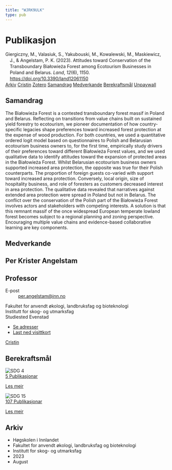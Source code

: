 ```yaml
---
title: "WJRK9ULK"
type: pub
---
```

<h1>Publikasjon</h1>
<article id="csl-bib-container-WJRK9ULK" class="csl-bib-container">
  <div class="csl-bib-body" style="line-height: 1.35; padding-left: 1em; text-indent:-1em;">
  <div class="csl-entry">Giergiczny, M., Valasiuk, S., Yakubouski, M., Kowalewski, M., Maskiewicz, J., &amp; Angelstam, P. K. (2023). Attitudes toward Conservation of the Transboundary Bia&#x142;owie&#x17C;a Forest among Ecotourism Businesses in Poland and Belarus. <i>Land</i>, <i>12</i>(6), 1150. <a href="https://doi.org/10.3390/land12061150">https://doi.org/10.3390/land12061150</a></div>
</div>
  <div class="csl-bib-buttons">
    <a href="#taxonomy-article-WJRK9ULK" class="csl-bib-button">Arkiv</a>
    <a href="https://app.cristin.no/results/show.jsf?id=2170854" alt="Cristin URL" class="csl-bib-button">Cristin</a>
    <a href="http://zotero.org/groups/5402882/items/WJRK9ULK" alt="Zotero URL" class="csl-bib-button">Zotero</a>
    <a href="#abstract-article-WJRK9ULK" class="csl-bib-button">Samandrag</a>
    <a href="#contributors-article-WJRK9ULK" class="csl-bib-button">Medverkande</a>
    <a href="#sdg-article-WJRK9ULK" class="csl-bib-button">Berekraftsmål</a>
    <a href="https://www.mdpi.com/2073-445X/12/6/1150/pdf?version=1685939674" class="csl-bib-button">Unpaywall</a>
  </div>
  <div id="csl-bib-meta-container-WJRK9ULK"></div>
</article>
<div id="csl-bib-meta-WJRK9ULK" class="csl-bib-meta">
  <article id="abstract-article-WJRK9ULK" class="abstract-article">
    <h1>Samandrag</h1>
    The Białowieża Forest is a contested transboundary forest massif in Poland and Belarus. Reflecting on transitions from value chains built on sustained yield forestry to ecotourism, we pioneer documentation of how country-specific legacies shape preferences toward increased forest protection at the expense of wood production. For both countries, we used a quantitative ordered logit model based on questionnaires to Polish and Belarusian ecotourism business owners to, for the first time, empirically study drivers of their preferences toward different Białowieża Forest values, and we used qualitative data to identify attitudes toward the expansion of protected areas in the Białowieża Forest. Whilst Belarusian ecotourism business owners supported increased area protection, the opposite was true for their Polish counterparts. The proportion of foreign guests co-varied with support toward increased area protection. Conversely, local origin, size of hospitality business, and role of foresters as customers decreased interest in area protection. The qualitative data revealed that narratives against extended area protection were spread in Poland but not in Belarus. The conflict over the conservation of the Polish part of the Białowieża Forest involves actors and stakeholders with competing interests. A solution is that this remnant massif of the once widespread European temperate lowland forest becomes subject to a regional planning and zoning perspective. Encouraging multiple value chains and evidence-based collaborative learning are key components.
  </article>
  <article id="contributors-article-WJRK9ULK" class="contributors-article">
    <h1>Medverkande</h1>
    <div class="personas"> <div class="vrtx-hinn-person-card"> <div class="photo"> <i class="lar la-user-circle missing-person"></i> </div> <div class="info"> <hgroup><h1>Per Krister Angelstam</h1> <h2>Professor</h2> </hgroup><dl> <dt>E-post</dt> <dd> <a href="mailto:per.angelstam@inn.no">per.angelstam@inn.no</a> </dd> </dl> <p> Fakultet for anvendt økologi, landbruksfag og bioteknologi<br> Institutt for skog- og utmarksfag<br> Studiested Evenstad </p> <ul class="vrtx-hinn-links"> <li><a href="https://www.inn.no/finn-en-ansatt/per-angelstam.html#vrtx-hinn-addresses">Se adresser</a></li> <li><a href="https://www.inn.no/finn-en-ansatt/per-angelstam.html?vrtx=vcf">Last ned visittkort</a></li> </ul> </div> </div> <a href="https://app.cristin.no/persons/show.jsf?id=1318014" alt="Cristin URL" class="personas-cristin">Cristin</a> </div>
  </article>
  <article id="sdg-article-WJRK9ULK" class="sdg-article">
    <h1>Berekraftsmål</h1>
    <div class="sdg-container"><div id="sdg4" class="sdg"> <img src="{{< params subfolder >}}images/sdg/sdg04_no.png" class="image" alt="SDG 4"> <div class="sdg-overlay"> <a href="{{< params subfolder >}}no/archive/?sdg=4#archive" class="sdg-publication-count"><span>5</span> Publikasjonar</a> <p><a href="NA" class="sdg-read-more">Les meir</a></p> </div> </div> <div id="sdg15" class="sdg"> <img src="{{< params subfolder >}}images/sdg/sdg15_no.png" class="image" alt="SDG 15"> <div class="sdg-overlay"> <a href="{{< params subfolder >}}no/archive/?sdg=15#archive" class="sdg-publication-count"><span>107</span> Publikasjonar</a> <p><a href="NA" class="sdg-read-more">Les meir</a></p> </div> </div></div>
  </article>
  <article id="taxonomy-article-WJRK9ULK" class="taxonomy-article">
    <h1>Arkiv</h1>
    <ul>
      <li>Høgskolen i Innlandet</li>
      <li>Fakultet for anvendt økologi, landbruksfag og bioteknologi</li>
      <li>Institutt for skog- og utmarksfag</li>
      <li>2023</li>
      <li>August</li>
    </ul>
  </article>
</div>
